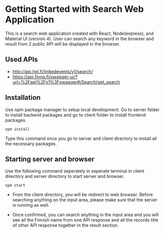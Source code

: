 # Getting Started with Search Web Application

This is a search web application created with React, Node(express), and Material UI (version 4). User can search any keyword in the browser and result from 2 public API will be displayed in the browser.

## Used APIs
  - http://api.hel.fi/linkedevents/v1/search/
  - https://api.finna.fi/swagger-ui/?url=%2Fapi%2Fv1%3Fswagger#/Search/get_search

## Installation 
Use npm package manager to setup local development. Go to server folder to install backend packages and go to client folder to install frontend packages. 

```
npm install
```
Type this command once you go to server and client directory to install all the necessary packages.

## Starting server and browser
Use the following command seperately in seperate terminal in client directory and server directory to start server and browser.
```
npm start
```

- From the client directory, you will be redirect to web browser. Before searching anything on the input area, please make sure that the server is running as well. 

- Once confirmed, you can search anything in the input area and you will see all the Finnish name from one API response and all the records title of other API response togather in the result section. 
